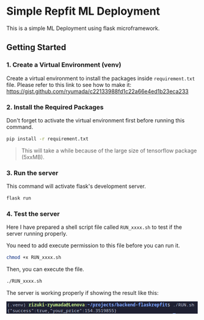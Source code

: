 # Simple Repfit ML Deployment
This is a simple ML Deployment using flask microframework.

## Getting Started

### 1. Create a Virtual Environment (venv)
Create a virtual environment to install the packages inside `requirement.txt` file. Please refer to this link to see how to make it: https://gist.github.com/ryumada/c22133988fd1c22a66e4ed1b23eca233

### 2. Install the Required Packages
Don't forget to activate the virtual environment first before running this command.

```bash
pip install -r requirement.txt
```
> This will take a while because of the large size of tensorflow package (5xxMB).

### 3. Run the server
This command will activate flask's development server.

```bash
flask run
```

### 4. Test the server
Here I have prepared a shell script file called `RUN_xxxx.sh` to test if the server running properly.

You need to add execute permission to this file before you can run it.

```bash
chmod +x RUN_xxxx.sh
```

Then, you can execute the file.

```bash
./RUN_xxxx.sh
```

The server is working properly if showing the result like this:

![](assets/20220607082313.png)  
